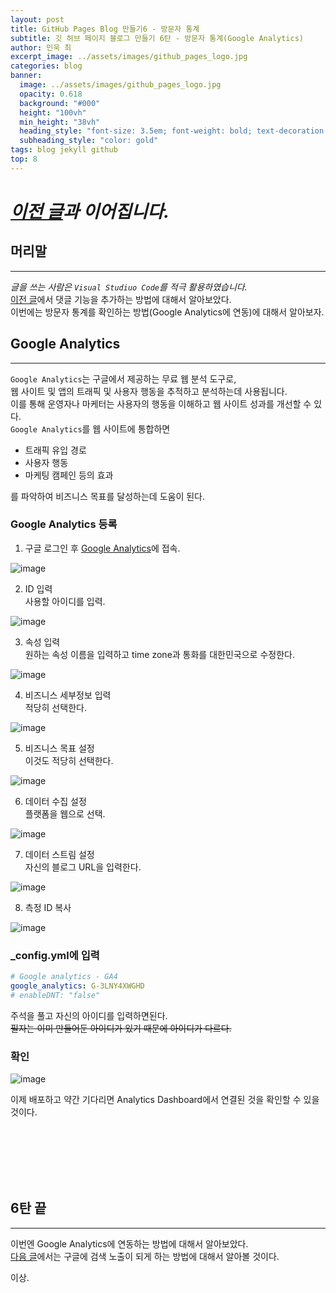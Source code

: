 ```yaml
---
layout: post
title: GitHub Pages Blog 만들기6 - 방문자 통계
subtitle: 깃 허브 페이지 블로그 만들기 6탄 - 방문자 통계(Google Analytics)
author: 민욱 최 
excerpt_image: ../assets/images/github_pages_logo.jpg
categories: blog
banner:
  image: ../assets/images/github_pages_logo.jpg
  opacity: 0.618
  background: "#000"
  height: "100vh"
  min_height: "38vh"
  heading_style: "font-size: 3.5em; font-weight: bold; text-decoration: underline"
  subheading_style: "color: gold"
tags: blog jekyll github
top: 8
---
```

      
 

# *[이전 글](https://choimu4.github.io/blog/2024/01/12/%EA%B9%83-%ED%97%88%EB%B8%8C-%EB%B8%94%EB%A1%9C%EA%B7%B8-%EB%A7%8C%EB%93%A4%EA%B8%B05.html)과 이어집니다.*
 
 
  



## 머리말  
---  
*글을 쓰는 사람은 `Visual Studiuo Code`를 적극 활용하였습니다.*  
[이전 글](https://choimu4.github.io/blog/2024/01/12/%EA%B9%83-%ED%97%88%EB%B8%8C-%EB%B8%94%EB%A1%9C%EA%B7%B8-%EB%A7%8C%EB%93%A4%EA%B8%B05.html)에서 댓글 기능을 추가하는 방법에 대해서 알아보았다.  
이번에는 방문자 통계를 확인하는 방법(Google Analytics에 연동)에 대해서 알아보자.
## Google Analytics
---  
`Google Analytics`는 구글에서 제공하는 무료 웹 분석 도구로,  
웹 사이트 및 앱의 트래픽 및 사용자 행동을 추적하고 분석하는데 사용됩니다.  
이를 통해 운영자나 마케터는 사용자의 행동을 이해하고 웹 사이트 성과를 개선할 수 있다.  
`Google Analytics`를 웹 사이트에 통합하면 
  * 트래픽 유입 경로
  * 사용자 행동
  * 마케팅 캠페인 등의 효과  

를 파악하여 비즈니스 목표를 달성하는데 도움이 된다.

### Google Analytics 등록
1) 구글 로그인 후 [Google Analytics](https://analytics.google.com/analytics/web/provision/#/provision)에 접속.

![image](https://github.com/choimu4/choimu4.github.io/assets/155925706/690885b4-247a-498e-8587-c6c6ea59fb08)  

2) ID 입력  
사용할 아이디를 입력.  

![image](https://github.com/choimu4/choimu4.github.io/assets/155925706/0b763f3b-2c02-47dd-895b-b9478ab6517f)  

3) 속성 입력  
원하는 속성 이름을 입력하고 time zone과 통화를 대한민국으로 수정한다.

![image](https://github.com/choimu4/choimu4.github.io/assets/155925706/54a6de0d-24c4-4f01-b73d-c559536768cf)

4) 비즈니스 세부정보 입력  
적당히 선택한다.  

![image](https://github.com/choimu4/choimu4.github.io/assets/155925706/3ee13204-8a62-4de9-8596-2468738f0fe1)

5) 비즈니스 목표 설정  
이것도 적당히 선택한다.  

![image](https://github.com/choimu4/choimu4.github.io/assets/155925706/5c4290f2-8849-4e8b-b4e5-ed80644b1df7)

6) 데이터 수집 설정  
플랫폼을 웹으로 선택.

![image](https://github.com/choimu4/choimu4.github.io/assets/155925706/ad9d7288-2fb6-456b-8891-e1479ff5936f)  

7) 데이터 스트림 설정  
자신의 블로그 URL을 입력한다.  

![image](https://github.com/choimu4/choimu4.github.io/assets/155925706/9f7ed423-8eef-454c-9e6a-240d9561196b)


8) 측정 ID 복사  

![image](https://github.com/choimu4/choimu4.github.io/assets/155925706/66a0bb97-bb32-442c-810a-706290b5f41a)




### _config.yml에 입력

``` yml
# Google analytics - GA4
google_analytics: G-3LNY4XWGHD
# enableDNT: "false"
```  

주석을 풀고 자신의 아이디를 입력하면된다.  
~~필자는 이미 만들어둔 아이디가 있기 때문에 아이디가 다르다.~~

### 확인

![image](https://github.com/choimu4/choimu4.github.io/assets/155925706/bab8d6a4-b28f-4a31-bb4c-c232877fbce0)

이제 배포하고 약간 기다리면 Analytics Dashboard에서 연결된 것을 확인할 수 있을 것이다.


<br>
<br>
<br>
<br>
<br>

## 6탄 끝
---
  
이번엔 Google Analytics에 연동하는 방법에 대해서 알아보았다.  
[다음 글]()에서는 구글에 검색 노출이 되게 하는 방법에 대해서 알아볼 것이다.

이상.
